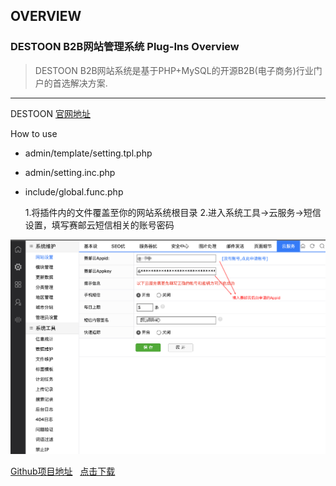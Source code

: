 ## OVERVIEW

### DESTOON B2B网站管理系统 Plug-Ins Overview

>DESTOON B2B网站系统是基于PHP+MySQL的开源B2B(电子商务)行业门户的首选解决方案.

------
DESTOON     [官网地址](https://www.destoon.com)
	
How to use
-	admin/template/setting.tpl.php
-	admin/setting.inc.php
-	include/global.func.php

	1.将插件内的文件覆盖至你的网站系统根目录
	2.进入系统工具->云服务->短信设置，填写赛邮云短信相关的账号密码


![Submail](./markdown/1.png)

[Github项目地址](https://github.com/submail-developers/destoon_sms)&nbsp;&nbsp;&nbsp;[点击下载](https://github.com/submail-developers/destoon_sms/archive/master.zip)
